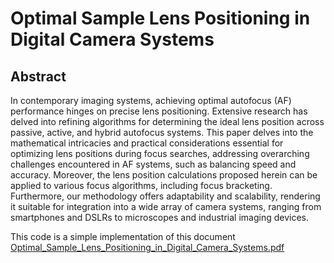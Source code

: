 # Optimal Sample Lens Positioning in Digital Camera Systems
## Abstract 
In contemporary imaging systems, achieving optimal autofocus (AF) performance hinges on precise lens positioning. Extensive research has delved into refining algorithms for determining the ideal lens position across passive, active, and hybrid autofocus systems. This paper delves into the mathematical intricacies and practical considerations essential for optimizing lens positions during focus searches, addressing overarching challenges encountered in AF systems, such as balancing speed and accuracy. Moreover, the lens position calculations proposed herein can be applied to various focus algorithms, including focus bracketing. Furthermore, our methodology offers adaptability and scalability, rendering it suitable for integration into a wide array of camera systems, ranging from smartphones and DSLRs to microscopes and industrial imaging devices.

This code is a simple implementation of this document [Optimal_Sample_Lens_Positioning_in_Digital_Camera_Systems.pdf](https://github.com/akaraoglu/sample_lens_position/files/15292467/Optimal_Sample_Lens_Positioning_in_Digital_Camera_Systems.pdf)


